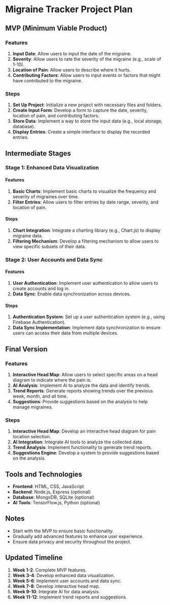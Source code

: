 # Migraine Tracker Project Plan

## MVP (Minimum Viable Product)

### Features

1. **Input Date**: Allow users to input the date of the migraine.
2. **Severity**: Allow users to rate the severity of the migraine (e.g., scale of 1-10).
3. **Location of Pain**: Allow users to describe where it hurts.
4. **Contributing Factors**: Allow users to input events or factors that might have contributed to the migraine.

### Steps

1. **Set Up Project**: Initialize a new project with necessary files and folders.
2. **Create Input Form**: Develop a form to capture the date, severity, location of pain, and contributing factors.
3. **Store Data**: Implement a way to store the input data (e.g., local storage, database).
4. **Display Entries**: Create a simple interface to display the recorded entries.

## Intermediate Stages

### Stage 1: Enhanced Data Visualization

#### Features

1. **Basic Charts**: Implement basic charts to visualize the frequency and severity of migraines over time.
2. **Filter Entries**: Allow users to filter entries by date range, severity, and location of pain.

#### Steps

1. **Chart Integration**: Integrate a charting library (e.g., Chart.js) to display migraine data.
2. **Filtering Mechanism**: Develop a filtering mechanism to allow users to view specific subsets of their data.

### Stage 2: User Accounts and Data Sync

#### Features

1. **User Authentication**: Implement user authentication to allow users to create accounts and log in.
2. **Data Sync**: Enable data synchronization across devices.

#### Steps

1. **Authentication System**: Set up a user authentication system (e.g., using Firebase Authentication).
2. **Data Sync Implementation**: Implement data synchronization to ensure users can access their data from multiple devices.

## Final Version

### Features

1. **Interactive Head Map**: Allow users to select specific areas on a head diagram to indicate where the pain is.
2. **AI Analysis**: Implement AI to analyze the data and identify trends.
3. **Trend Reports**: Generate reports showing trends over the previous week, month, and all time.
4. **Suggestions**: Provide suggestions based on the analysis to help manage migraines.

### Steps

1. **Interactive Head Map**: Develop an interactive head diagram for pain location selection.
2. **AI Integration**: Integrate AI tools to analyze the collected data.
3. **Trend Analysis**: Implement functionality to generate trend reports.
4. **Suggestions Engine**: Develop a system to provide suggestions based on the analysis.

## Tools and Technologies

- **Frontend**: HTML, CSS, JavaScript
- **Backend**: Node.js, Express (optional)
- **Database**: MongoDB, SQLite (optional)
- **AI Tools**: TensorFlow.js, Python (optional)

## Notes

- Start with the MVP to ensure basic functionality.
- Gradually add advanced features to enhance user experience.
- Ensure data privacy and security throughout the project.

## Updated Timeline

1. **Week 1-2**: Complete MVP features.
2. **Week 3-4**: Develop enhanced data visualization.
3. **Week 5-6**: Implement user accounts and data sync.
4. **Week 7-8**: Develop interactive head map.
5. **Week 9-10**: Integrate AI for data analysis.
6. **Week 11-12**: Implement trend reports and suggestions.
